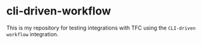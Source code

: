 # cli-driven-workflow
This is my repository for testing integrations with TFC using the `CLI-driven workflow` integration.
